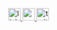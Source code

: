 <div align="center">
  <a href="https://www.linkedin.com/in/mrrizkin/" target="_blank">
    <img src="https://img.shields.io/static/v1?message=LinkedIn&logo=linkedin&label=&color=0077B5&logoColor=white&labelColor=&style=for-the-badge" height="25" alt="linkedin logo"  />
  </a>
  <a href="https://youtube.com/@mangiki_" target="_blank">
    <img src="https://img.shields.io/static/v1?message=Youtube&logo=youtube&label=&color=FF0000&logoColor=white&labelColor=&style=for-the-badge" height="25" alt="youtube logo"  />
  </a>
  <a href="https://x.com/mrrizkin" target="_blank">
    <img src="https://img.shields.io/static/v1?message=mrrizkin&logo=twitter&label=X&color=444&logoColor=white&labelColor=&style=for-the-badge" height="25" alt="twitter logo"  />
  </a>
</div>
